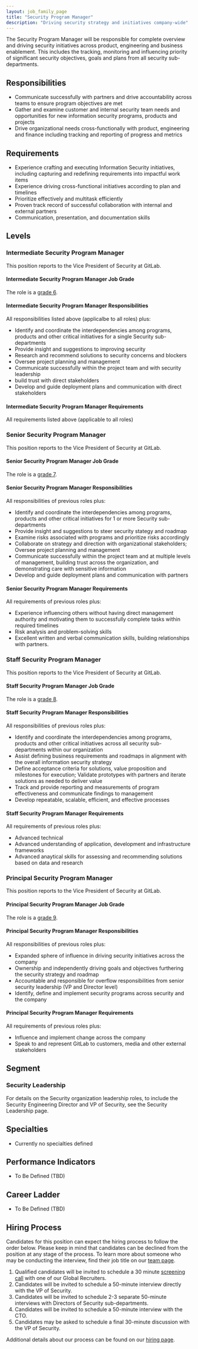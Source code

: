 ```yaml
---
layout: job_family_page
title: "Security Program Manager"
description: "Driving security strategy and initiatives company-wide"
---
```


The Security Program Manager will be responsible for complete overview and driving security initiatives across product, engineering and business enablement.  This includes the tracking, monitoring and influencing priority of significant security objectives, goals and plans from all security sub-departments.

## Responsibilities
* Communicate successfully with partners and drive accountability across teams to ensure program objectives are met
* Gather and examine customer and internal security team needs and opportunities for new information security programs, products and projects
* Drive organizational needs cross-functionally with product, engineering and finance including tracking and reporting of progress and metrics

## Requirements
* Experience crafting and executing Information Security initiatives, including capturing and redefining requirements into impactful work items
* Experience driving cross-functional initiatives according to plan and timelines
* Prioritize effectively and multitask efficiently
* Proven track record of successful collaboration with internal and external partners
* Communication, presentation, and documentation skills

## Levels

### Intermediate Security Program Manager
This position reports to the Vice President of Security at GitLab.

#### Intermediate Security Program Manager Job Grade
The role is a [grade 6](/handbook/total-rewards/compensation/compensation-calculator/#gitlab-job-grades).

#### Intermediate Security Program Manager Responsibilities
All responsibilities listed above (applicalbe to all roles) plus:
* Identify and coordinate the interdependencies among programs, products and other critical initiatives for a single Security sub-departments
* Provide insight and suggestions to improving security
* Research and recommend solutions to security concerns and blockers
* Oversee project planning and management
* Communicate successfully within the project team and with security leadership
* build trust with direct stakeholders
* Develop and guide deployment plans and communication with direct stakeholders

#### Intermediate Security Program Manager Requirements
All requirements listed above (applicable to all roles)

### Senior Security Program Manager
This position reports to the Vice President of Security at GitLab.

#### Senior Security Program Manager Job Grade
The role is a [grade 7](/handbook/total-rewards/compensation/compensation-calculator/#gitlab-job-grades).

#### Senior Security Program Manager Responsibilities
All responsibilities of previous roles plus:
* Identify and coordinate the interdependencies among programs, products and other critical initiatives for 1 or more Security sub-departments
* Provide insight and suggestions to steer security stategy and roadmap
* Examine risks associated with programs and prioritize risks accordingly
* Collaborate on strategy and direction with organizational stakeholders; Oversee project planning and management
* Communicate successfully within the project team and at multiple levels of management, building trust across the organization, and demonstrating care with sensitive information
* Develop and guide deployment plans and communication with partners

#### Senior Security Program Manager Requirements
All requirements of previous roles plus:
* Experience influencing others without having direct management authority and motivating them to successfully complete tasks within required timelines
* Risk analysis and problem-solving skills
* Excellent written and verbal communication skills, building relationships with partners.

### Staff Security Program Manager
This position reports to the Vice President of Security at GitLab.

#### Staff Security Program Manager Job Grade
The role is a [grade 8](/handbook/total-rewards/compensation/compensation-calculator/#gitlab-job-grades).

#### Staff Security Program Manager Responsibilities
All responsibilities of previous roles plus:
* Identify and coordinate the interdependencies among programs, products and other critical initiatives across all security sub-departments within our organization
* Assist defining business requirements and roadmaps in alignment with the overall information security strategy
* Define acceptance criteria for solutions, value proposition and milestones for execution; Validate prototypes with partners and iterate solutions as needed to deliver value
* Track and provide reporting and measurements of program effectiveness and communicate findings to management
* Develop repeatable, scalable, efficient, and effective processes

#### Staff Security Program Manager Requirements
All requirements of previous roles plus:
* Advanced technical
* Advanced understanding of application, development and infrastructure frameworks
* Advanced anaytical skills for assessing and recommending solutions based on data and research

### Principal Security Program Manager
This position reports to the Vice President of Security at GitLab.

#### Principal Security Program Manager Job Grade
The role is a [grade 9](/handbook/total-rewards/compensation/compensation-calculator/#gitlab-job-grades).

#### Principal Security Program Manager Responsibilities
All responsibilities of previous roles plus:
* Expanded sphere of influence in driving security initiatives across the company
* Ownership and independently driving goals and objectives furthering the security strategy and roadmap
* Accountable and responsible for overflow responsibilities from senior security leadership (VP and Director level)
* Identify, define and implement security programs across security and the company

#### Principal Security Program Manager Requirements
All requirements of previous roles plus:
* Influence and implement change across the company
* Speak to and represent GitLab to customers, media and other external stakeholders


## Segment
### Security Leadership
For details on the Security organization leadership roles, to include the Security Engineering Director and VP of Security, see the Security Leadership page.

## Specialties
* Currently no specialties defined

## Performance Indicators
* To Be Defined (TBD)

## Career Ladder
* To Be Defined (TBD)

## Hiring Process
Candidates for this position can expect the hiring process to follow the order below. Please keep in mind that candidates can be declined from the position at any stage of the process. To learn more about someone who may be conducting the interview, find their job title on our [team page](/company/team/).
1. Qualified candidates will be invited to schedule a 30 minute [screening call](/handbook/hiring/interviewing/#screening-call) with one of our Global Recruiters.
1. Candidates will be invited to schedule a 50-minute interview directly with the VP of Security.
1. Candidates will be invited to schedule 2-3 separate 50-minute interviews with Directors of Security sub-departments.
1. Candidates will be invited to schedule a 50-minute interview with the CTO.
1. Candidates may be asked to schedule a final 30-minute discussion with the VP of Security.

Additional details about our process can be found on our [hiring page](/handbook/hiring/).


